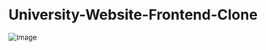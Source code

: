 # University-Website-Frontend-Clone

![image](https://github.com/nabilkhan31/University-Website-Frontend-Clone/assets/130944074/78c18e48-ccee-45ce-a711-95b26bae0945)
